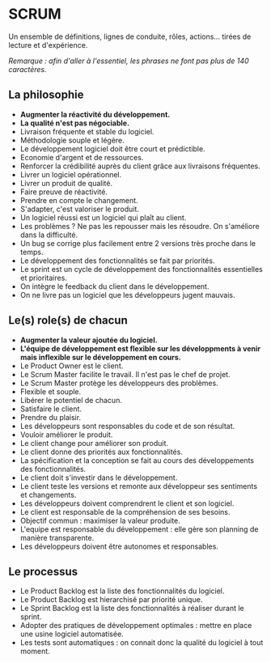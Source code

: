 # SCRUM

Un ensemble de définitions, lignes de conduite, rôles, actions... tirées de lecture et d'expérience.

*Remarque : afin d'aller à l'essentiel, les phrases ne font pas plus de 140 caractères.*



## La philosophie

- **Augmenter la réactivité du développement.**
- **La qualité n'est pas négociable.**
- Livraison fréquente et stable du logiciel.
- Méthodologie souple et légère.
- Le développement logiciel doit être court et prédictible.
- Economie d'argent et de ressources.
- Renforcer la crédibilité auprès du client grâce aux livraisons fréquentes.
- Livrer un logiciel opérationnel.
- Livrer un produit de qualité.
- Faire preuve de réactivité.
- Prendre en compte le changement.
- S'adapter, c'est valoriser le produit.
- Un logiciel réussi est un logiciel qui plaît au client.
- Les problèmes ? Ne pas les repousser mais les résoudre. On s'améliore dans la difficulté.
- Un bug se corrige plus facilement entre 2 versions très proche dans le temps.
- Le développement des fonctionnalités se fait par priorités.
- Le sprint est un cycle de développement des fonctionnalités essentielles et prioritaires.
- On intègre le feedback du client dans le développement.
- On ne livre pas un logiciel que les développeurs jugent mauvais.



## Le(s) role(s) de chacun

- **Augmenter la valeur ajoutée du logiciel.**
- **L'équipe de développement est flexible sur les développments à venir mais inflexible sur le développement en cours.**
- Le Product Owner est le client.
- Le Scrum Master facilite le travail. Il n'est pas le chef de projet.
- Le Scrum Master protège les développeurs des problèmes.
- Flexible et souple.
- Libérer le potentiel de chacun.
- Satisfaire le client.
- Prendre du plaisir.
- Les développeurs sont responsables du code et de son résultat.
- Vouloir améliorer le produit.
- Le client change pour améliorer son produit.
- Le client donne des priorités aux fonctionnalités.
- La spécification et la conception se fait au cours des développements des fonctionnalités.
- Le client doit s'investir dans le développement.
- Le client teste les versions et remonte aux développeur ses sentiments et changements.
- Les développeurs doivent comprendrent le client et son logiciel.
- Le client est responsable de la compréhension de ses besoins.
- Objectif commun : maximiser la valeur produite.
- L'equipe est responsable du développement : elle gère son planning de manière transparente.
- Les développeurs doivent être autonomes et responsables.



## Le processus

- Le Product Backlog est la liste des fonctionnalités du logiciel.
- Le Product Backlog est hierarchisé par priorité unique.
- Le Sprint Backlog est la liste des fonctionnalités à réaliser durant le sprint.
- Adopter des pratiques de développement optimales : mettre en place une usine logiciel automatisée.
- Les tests sont automatiques : on connait donc la qualité du logiciel à tout moment.
